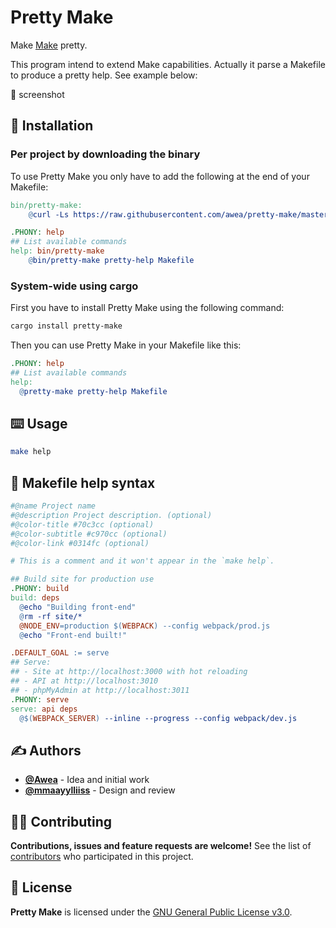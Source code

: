 # Pretty Make
Make [Make](https://www.gnu.org/software/make/) pretty.

This program intend to extend Make capabilities. Actually it parse a Makefile to produce a pretty help. See example below:

🚧 screenshot

## 🏁 Installation
### Per project by downloading the binary
To use Pretty Make you only have to add the following at the end of your Makefile:

```Makefile
bin/pretty-make:
	@curl -Ls https://raw.githubusercontent.com/awea/pretty-make/master/scripts/install.sh | bash -s

.PHONY: help
## List available commands
help: bin/pretty-make
	@bin/pretty-make pretty-help Makefile
```

### System-wide using cargo
First you have to install Pretty Make using the following command:

```bash
cargo install pretty-make
```

Then you can use Pretty Make in your Makefile like this:

```Makefile
.PHONY: help
## List available commands
help:
  @pretty-make pretty-help Makefile
```

## ⌨️ Usage
```bash
make help
```

## 📝 Makefile help syntax
```Makefile
#@name Project name
#@description Project description. (optional)
#@color-title #70c3cc (optional)
#@color-subtitle #c970cc (optional)
#@color-link #0314fc (optional)

# This is a comment and it won't appear in the `make help`.

## Build site for production use
.PHONY: build
build: deps
  @echo "Building front-end"
  @rm -rf site/*
  @NODE_ENV=production $(WEBPACK) --config webpack/prod.js
  @echo "Front-end built!"

.DEFAULT_GOAL := serve
## Serve:
## - Site at http://localhost:3000 with hot reloading
## - API at http://localhost:3010
## - phpMyAdmin at http://localhost:3011
.PHONY: serve
serve: api deps
  @$(WEBPACK_SERVER) --inline --progress --config webpack/dev.js
```

## ✍️ Authors
- [**@Awea**](https://github.com/Awea) - Idea and initial work
- [**@mmaayylliiss**](https://github.com/mmaayylliiss) - Design and review

## 🤜🤛 Contributing
**Contributions, issues and feature requests are welcome!** See the list of [contributors](../../graphs/contributors) who participated in this project.

## 📄 License
**Pretty Make** is licensed under the [GNU General Public License v3.0](LICENSE).
